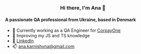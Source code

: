 <h3 align="center">Hi there, I'm Ana 👋</h3>
<h4 align="left">A passionate QA professional from Ukraine, based in Denmark </h4>

- 🔭 Currently working as a QA Engineer for <a href="https://www.corpayone.com/">CorpayOne</a> 
- 🌱 Improving my JS and TS knowledge
- 📖 <a href="https://www.linkedin.com/in/anakarnishyna/">LinkedIn</a>  
- 📫 ana.karnishyna@gmail.com
